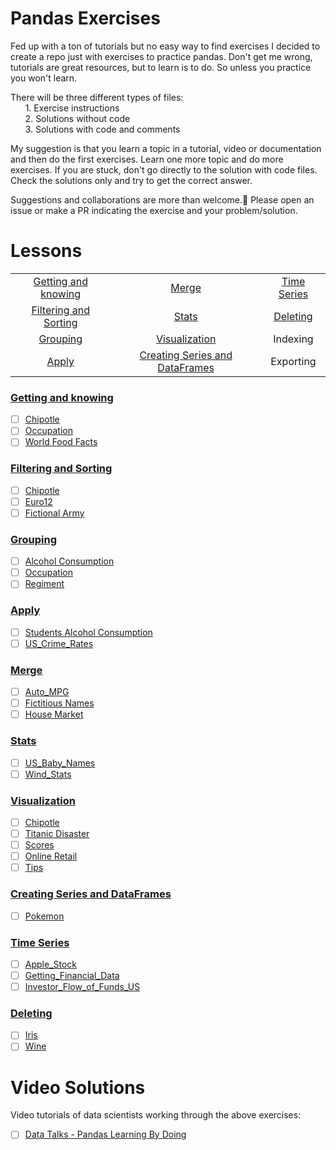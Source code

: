 # Pandas Exercises

Fed up with a ton of tutorials but no easy way to find exercises I decided to create a repo just with exercises to practice pandas.
Don't get me wrong, tutorials are great resources, but to learn is to do. So unless you practice you won't learn.

There will be three different types of files:  
&nbsp;&nbsp;&nbsp;&nbsp;&nbsp;&nbsp;1. Exercise instructions  
&nbsp;&nbsp;&nbsp;&nbsp;&nbsp;&nbsp;2. Solutions without code  
&nbsp;&nbsp;&nbsp;&nbsp;&nbsp;&nbsp;3. Solutions with code and comments

My suggestion is that you learn a topic in a tutorial, video or documentation and then do the first exercises.
Learn one more topic and do more exercises. If you are stuck, don't go directly to the solution with code files. Check the solutions only and try to get the correct answer.

Suggestions and collaborations are more than welcome.🙂 Please open an issue or make a PR indicating the exercise and your problem/solution.

# Lessons

|				                                  |				                                   |                   |
|:-----------------------------------------------:|:----------------------------------------------:|:-----------------:|
|[Getting and knowing](#getting-and-knowing)      | [Merge](#merge)                                |[Time Series](#time-series)|
|[Filtering and Sorting](#filtering-and-sorting)  | [Stats](#stats)                                |[Deleting](#deleting)       |
|[Grouping](#grouping)							  | [Visualization](#visualization)                |Indexing           |
|[Apply](#apply)							      | [Creating Series and DataFrames](#creating-series-and-dataframes) 		            |Exporting|

### [Getting and knowing](https://github.com/guipsamora/pandas_exercises/tree/master/01_Getting_%26_Knowing_Your_Data)  
- [ ] [Chipotle](https://github.com/guipsamora/pandas_exercises/tree/master/01_Getting_%26_Knowing_Your_Data/Chipotle)  
- [ ] [Occupation](https://github.com/guipsamora/pandas_exercises/tree/master/01_Getting_%26_Knowing_Your_Data/Occupation)  
- [ ] [World Food Facts](https://github.com/guipsamora/pandas_exercises/tree/master/01_Getting_%26_Knowing_Your_Data/World%20Food%20Facts)

### [Filtering and Sorting](https://github.com/guipsamora/pandas_exercises/tree/master/02_Filtering_%26_Sorting)
- [ ] [Chipotle](https://github.com/guipsamora/pandas_exercises/tree/master/02_Filtering_%26_Sorting/Chipotle)  
- [ ] [Euro12](https://github.com/guipsamora/pandas_exercises/tree/master/02_Filtering_%26_Sorting/Euro12)  
- [ ] [Fictional Army](https://github.com/guipsamora/pandas_exercises/tree/master/02_Filtering_%26_Sorting/Fictional%20Army)

### [Grouping](https://github.com/guipsamora/pandas_exercises/tree/master/03_Grouping)
- [ ] [Alcohol Consumption](https://github.com/guipsamora/pandas_exercises/tree/master/03_Grouping/Alcohol_Consumption)  
- [ ] [Occupation](https://github.com/guipsamora/pandas_exercises/tree/master/03_Grouping/Occupation)  
- [ ] [Regiment](https://github.com/guipsamora/pandas_exercises/tree/master/03_Grouping/Regiment)

### [Apply](https://github.com/guipsamora/pandas_exercises/tree/master/04_Apply)
- [ ] [Students Alcohol Consumption](https://github.com/guipsamora/pandas_exercises/tree/master/04_Apply/Students_Alcohol_Consumption)  
- [ ] [US_Crime_Rates](https://github.com/guipsamora/pandas_exercises/tree/master/04_Apply/US_Crime_Rates)     

### [Merge](https://github.com/guipsamora/pandas_exercises/tree/master/05_Merge)
- [ ] [Auto_MPG](https://github.com/guipsamora/pandas_exercises/tree/master/05_Merge/Auto_MPG)  
- [ ] [Fictitious Names](https://github.com/guipsamora/pandas_exercises/tree/master/05_Merge/Fictitous%20Names)  
- [ ] [House Market](https://github.com/guipsamora/pandas_exercises/tree/master/05_Merge/Housing%20Market)  

### [Stats](https://github.com/guipsamora/pandas_exercises/tree/master/06_Stats)
- [ ] [US_Baby_Names](https://github.com/guipsamora/pandas_exercises/tree/master/06_Stats/US_Baby_Names)  
- [ ] [Wind_Stats](https://github.com/guipsamora/pandas_exercises/tree/master/06_Stats/Wind_Stats)

### [Visualization](https://github.com/guipsamora/pandas_exercises/tree/master/07_Visualization)
- [ ] [Chipotle](https://github.com/guipsamora/pandas_exercises/tree/master/07_Visualization/Chipotle)  
- [ ] [Titanic Disaster](https://github.com/guipsamora/pandas_exercises/tree/master/07_Visualization/Titanic_Desaster)  
- [ ] [Scores](https://github.com/guipsamora/pandas_exercises/tree/master/07_Visualization/Scores)  
- [ ] [Online Retail](https://github.com/guipsamora/pandas_exercises/tree/master/07_Visualization/Online_Retail)  
- [ ] [Tips](https://github.com/guipsamora/pandas_exercises/tree/master/07_Visualization/Tips)  

### [Creating Series and DataFrames](https://github.com/guipsamora/pandas_exercises/tree/master/08_Creating_Series_and_DataFrames)  
- [ ] [Pokemon](https://github.com/guipsamora/pandas_exercises/tree/master/08_Creating_Series_and_DataFrames/Pokemon)  

### [Time Series](https://github.com/guipsamora/pandas_exercises/tree/master/09_Time_Series)  
- [ ] [Apple_Stock](https://github.com/guipsamora/pandas_exercises/tree/master/09_Time_Series/Apple_Stock)  
- [ ] [Getting_Financial_Data](https://github.com/guipsamora/pandas_exercises/tree/master/09_Time_Series/Getting_Financial_Data)  
- [ ] [Investor_Flow_of_Funds_US](https://github.com/guipsamora/pandas_exercises/tree/master/09_Time_Series/Getting_Financial_Data)  

### [Deleting](https://github.com/guipsamora/pandas_exercises/tree/master/10_Deleting)  
- [ ] [Iris](https://github.com/guipsamora/pandas_exercises/tree/master/10_Deleting/Iris)  
- [ ] [Wine](https://github.com/guipsamora/pandas_exercises/tree/master/10_Deleting/Wine)  

# Video Solutions

Video tutorials of data scientists working through the above exercises:

- [ ] [Data Talks - Pandas Learning By Doing](https://www.youtube.com/watch?v=pu3IpU937xs&list=PLgJhDSE2ZLxaY_DigHeiIDC1cD09rXgJv)
